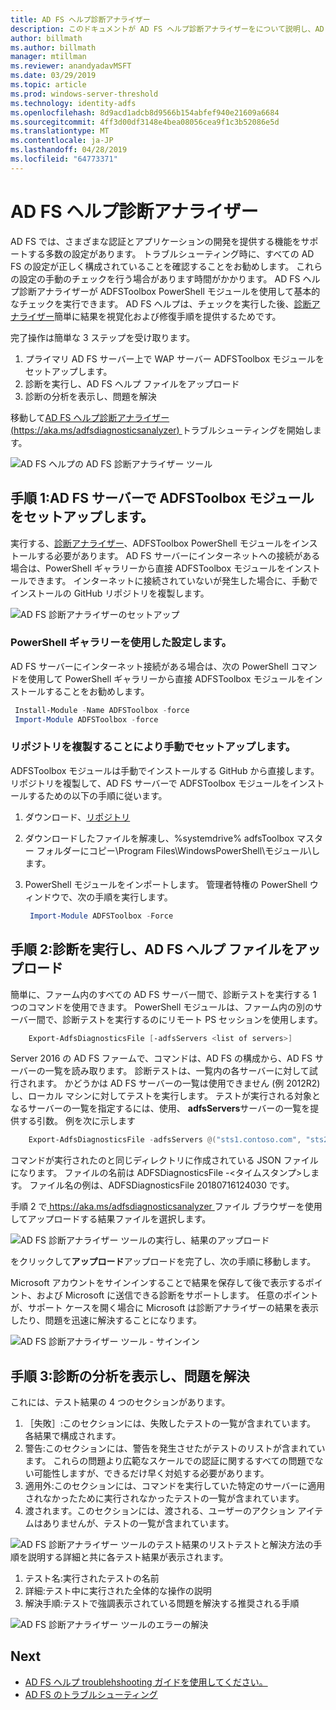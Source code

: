 ```yaml
---
title: AD FS ヘルプ診断アナライザー
description: このドキュメントが AD FS ヘルプ診断アナライザーをについて説明し、AD FS 診断モジュールを PowerShell を使用して基本的なを実行できる方法を確認します。
author: billmath
ms.author: billmath
manager: mtillman
ms.reviewer: anandyadavMSFT
ms.date: 03/29/2019
ms.topic: article
ms.prod: windows-server-threshold
ms.technology: identity-adfs
ms.openlocfilehash: 8d9acd1adcb8d9566b154abfef940e21609a6684
ms.sourcegitcommit: 4ff3d00df3148e4bea08056cea9f1c3b52086e5d
ms.translationtype: MT
ms.contentlocale: ja-JP
ms.lasthandoff: 04/28/2019
ms.locfileid: "64773371"
---
```

# <a name="ad-fs-help-diagnostics-analyzer"></a>AD FS ヘルプ診断アナライザー

AD FS では、さまざまな認証とアプリケーションの開発を提供する機能をサポートする多数の設定があります。 トラブルシューティング時に、すべての AD FS の設定が正しく構成されていることを確認することをお勧めします。 これらの設定の手動のチェックを行う場合があります時間がかかります。 AD FS ヘルプ診断アナライザーが ADFSToolbox PowerShell モジュールを使用して基本的なチェックを実行できます。 AD FS ヘルプは、チェックを実行した後、[診断アナライザー](https://aka.ms/adfsdiagnosticsanalyzer)簡単に結果を視覚化および修復手順を提供するためです。

完了操作は簡単な 3 ステップを受け取ります。

1. プライマリ AD FS サーバー上で WAP サーバー ADFSToolbox モジュールをセットアップします。
2. 診断を実行し、AD FS ヘルプ ファイルをアップロード
3. 診断の分析を表示し、問題を解決

移動して[AD FS ヘルプ診断アナライザー (https://aka.ms/adfsdiagnosticsanalyzer) ](https://aka.ms/adfsdiagnosticsanalyzer)トラブルシューティングを開始します。

![AD FS ヘルプの AD FS 診断アナライザー ツール](media/ad-fs-diagonostics-analyzer/home.png)

## <a name="step-1-setup-the-adfstoolbox-module-on-ad-fs-server"></a>手順 1:AD FS サーバーで ADFSToolbox モジュールをセットアップします。

実行する、[診断アナライザー](https://aka.ms/adfsdiagnosticsanalyzer)、ADFSToolbox PowerShell モジュールをインストールする必要があります。 AD FS サーバーにインターネットへの接続がある場合は、PowerShell ギャラリーから直接 ADFSToolbox モジュールをインストールできます。 インターネットに接続されていないが発生した場合に、手動でインストールの GitHub リポジトリを複製します。

![AD FS 診断アナライザーのセットアップ](media/ad-fs-diagonostics-analyzer/step1.png)

### <a name="setup-using-powershell-gallery"></a>PowerShell ギャラリーを使用した設定します。

AD FS サーバーにインターネット接続がある場合は、次の PowerShell コマンドを使用して PowerShell ギャラリーから直接 ADFSToolbox モジュールをインストールすることをお勧めします。

   ```powershell
    Install-Module -Name ADFSToolbox -force
    Import-Module ADFSToolbox -force
   ```
### <a name="setup-manually-by-cloning-the-repository"></a>リポジトリを複製することにより手動でセットアップします。

ADFSToolbox モジュールは手動でインストールする GitHub から直接します。 リポジトリを複製して、AD FS サーバーで ADFSToolbox モジュールをインストールするための以下の手順に従います。

1. ダウンロード、[リポジトリ](https://github.com/Microsoft/adfsToolbox/archive/master.zip)
2. ダウンロードしたファイルを解凍し、%systemdrive% adfsToolbox マスター フォルダーにコピー\\Program Files\\WindowsPowerShell\\モジュール\\します。
3. PowerShell モジュールをインポートします。 管理者特権の PowerShell ウィンドウで、次の手順を実行します。

   ```powershell
    Import-Module ADFSToolbox -Force
   ```

## <a name="step-2-execute-the-diagnostics-and-upload-the-file-to-ad-fs-help"></a>手順 2:診断を実行し、AD FS ヘルプ ファイルをアップロード

簡単に、ファーム内のすべての AD FS サーバー間で、診断テストを実行する 1 つのコマンドを使用できます。 PowerShell モジュールは、ファーム内の別のサーバー間で、診断テストを実行するのにリモート PS セッションを使用します。

```powershell
    Export-AdfsDiagnosticsFile [-adfsServers <list of servers>]
```

Server 2016 の AD FS ファームで、コマンドは、AD FS の構成から、AD FS サーバーの一覧を読み取ります。 診断テストは、一覧内の各サーバーに対して試行されます。 かどうかは AD FS サーバーの一覧は使用できません (例 2012R2) し、ローカル マシンに対してテストを実行します。 テストが実行される対象となるサーバーの一覧を指定するには、使用、 **adfsServers**サーバーの一覧を提供する引数。 例を次に示します

```powershell
    Export-AdfsDiagnosticsFile -adfsServers @("sts1.contoso.com", "sts2.contoso.com", "sts3.contoso.com")
```

コマンドが実行されたのと同じディレクトリに作成されている JSON ファイルになります。 ファイルの名前は ADFSDiagnosticsFile -\<タイムスタンプ\>します。 ファイル名の例は、ADFSDiagnosticsFile 20180716124030 です。

手順 2 で[ https://aka.ms/adfsdiagnosticsanalyzer ](https://aka.ms/adfsdiagnosticsanalyzer)ファイル ブラウザーを使用してアップロードする結果ファイルを選択します。

![AD FS 診断アナライザー ツールの実行し、結果のアップロード](media/ad-fs-diagonostics-analyzer/step2.png)

をクリックして**アップロード**アップロードを完了し、次の手順に移動します。


Microsoft アカウントをサインインすることで結果を保存して後で表示するポイント、および Microsoft に送信できる診断をサポートします。 任意のポイントが、サポート ケースを開く場合に Microsoft は診断アナライザーの結果を表示したり、問題を迅速に解決することになります。

![AD FS 診断アナライザー ツール - サインイン](media/ad-fs-diagonostics-analyzer/sign_in_step.png)

## <a name="step-3-view-diagnostics-analysis-and-resolve-any-issues"></a>手順 3:診断の分析を表示し、問題を解決

これには、テスト結果の 4 つのセクションがあります。

1. ［失敗］:このセクションには、失敗したテストの一覧が含まれています。 各結果で構成されます。
2. 警告:このセクションには、警告を発生させたがテストのリストが含まれています。 これらの問題より広範なスケールでの認証に関するすべての問題でない可能性しますが、できるだけ早く対処する必要があります。
3. 適用外:このセクションには、コマンドを実行していた特定のサーバーに適用されなかったために実行されなかったテストの一覧が含まれています。
4. 渡されます。このセクションには、渡される、ユーザーのアクション アイテムはありませんが、テストの一覧が含まれています。

![AD FS 診断アナライザー ツールのテスト結果のリスト](media/ad-fs-diagonostics-analyzer/step3a_v2.png)テストと解決方法の手順を説明する詳細と共に各テスト結果が表示されます。

1. テスト名:実行されたテストの名前
2. 詳細:テスト中に実行された全体的な操作の説明
3. 解決手順:テストで強調表示されている問題を解決する推奨される手順

![AD FS 診断アナライザー ツールのエラーの解決](media/ad-fs-diagonostics-analyzer/step3b_v2.png)

## <a name="next"></a>Next

- [AD FS ヘルプ troublehshooting ガイドを使用してください。](https://aka.ms/adfshelp/troubleshooting )
- [AD FS のトラブルシューティング](ad-fs-tshoot-overview.md)
